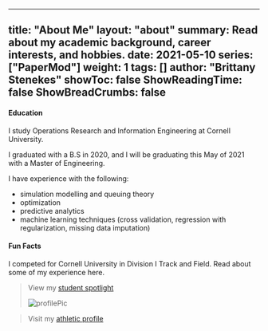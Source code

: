 
---
title: "About Me"
layout: "about"
summary: Read about my academic background, career interests, and hobbies.
date: 2021-05-10
series: ["PaperMod"]
weight: 1
tags: []
author: "Brittany Stenekes"
showToc: false
ShowReadingTime: false
ShowBreadCrumbs: false
---

#### Education

I study Operations Research and Information Engineering at Cornell University.  

I graduated with a B.S in 2020, and I will be graduating this May of 2021 with a Master of Engineering.


I have experience with the following:
-	simulation modelling and queuing theory
-	optimization
-	predictive analytics
-	machine learning techniques (cross validation, regression with regularization, missing data imputation)



#### Fun Facts

I competed for Cornell University in Division I Track and Field. Read about some of my experience here. 


> View my [student spotlight](https://www.orie.cornell.edu/spotlights/mastering-life-track-and-classroom)
>
>![profilePic](/gameface.png)

> Visit my [athletic profile](https://cornellbigred.com/sports/womens-track-and-field/roster/brittany-stenekes/50838)


